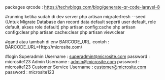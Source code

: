 packages qrcode :
https://techvblogs.com/blog/generate-qr-code-laravel-8


#running ketika sudah di dev server
    php artisan migrate:fresh --seed    (Untuk Migrate Database dan record data default seperti user default, role default, akses role default)
    php artisan config:cache
    php artisan config:clear
    php artisan cache:clear
    php artisan view:clear

#ganti atau tambah di env BARCODE_URL. contoh : BARCODE_URL=Http://microsite.com/

#login 
    Superadmin 
        Username : superadmin@microsite.com
        password : microsite123
    Admin
        Username : admin@microsite.com
        password : microsite123
    Customer Service
        Username : customer@microsite.com
        password : microsite123